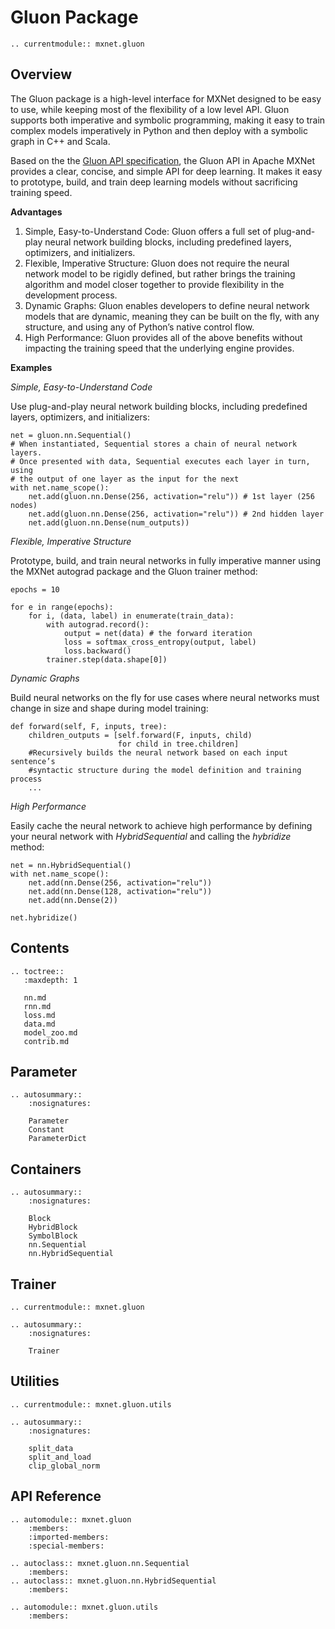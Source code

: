 # Gluon Package


```eval_rst
.. currentmodule:: mxnet.gluon
```

<script type="text/javascript" src='../../../_static/js/auto_module_index.js'></script>

## Overview

The Gluon package is a high-level interface for MXNet designed to be easy to use, while keeping most of the flexibility of a low level API. Gluon supports both imperative and symbolic programming, making it easy to train complex models imperatively in Python and then deploy with a symbolic graph in C++ and Scala.

Based on the the [Gluon API specification](https://github.com/gluon-api/gluon-api), the Gluon API in Apache MXNet provides a clear, concise, and simple API for deep learning. It makes it easy to prototype, build, and train deep learning models without sacrificing training speed.

**Advantages**

1. Simple, Easy-to-Understand Code: Gluon offers a full set of plug-and-play neural network building blocks, including predefined layers, optimizers, and initializers.
2. Flexible, Imperative Structure: Gluon does not require the neural network model to be rigidly defined, but rather brings the training algorithm and model closer together to provide flexibility in the development process.
3. Dynamic Graphs: Gluon enables developers to define neural network models that are dynamic, meaning they can be built on the fly, with any structure, and using any of Python’s native control flow.
4. High Performance: Gluon provides all of the above benefits without impacting the training speed that the underlying engine provides. 

**Examples**

*Simple, Easy-to-Understand Code*

Use plug-and-play neural network building blocks, including predefined layers, optimizers, and initializers:

```
net = gluon.nn.Sequential()
# When instantiated, Sequential stores a chain of neural network layers. 
# Once presented with data, Sequential executes each layer in turn, using 
# the output of one layer as the input for the next
with net.name_scope():
    net.add(gluon.nn.Dense(256, activation="relu")) # 1st layer (256 nodes)
    net.add(gluon.nn.Dense(256, activation="relu")) # 2nd hidden layer
    net.add(gluon.nn.Dense(num_outputs))
```

*Flexible, Imperative Structure*

Prototype, build, and train neural networks in fully imperative manner using the MXNet autograd package and the Gluon trainer method:

```
epochs = 10

for e in range(epochs):
    for i, (data, label) in enumerate(train_data):
        with autograd.record():
            output = net(data) # the forward iteration
            loss = softmax_cross_entropy(output, label)
            loss.backward()
        trainer.step(data.shape[0])
```

*Dynamic Graphs*

Build neural networks on the fly for use cases where neural networks must change in size and shape during model training:

```
def forward(self, F, inputs, tree):
    children_outputs = [self.forward(F, inputs, child)
                        for child in tree.children]
    #Recursively builds the neural network based on each input sentence’s
    #syntactic structure during the model definition and training process
    ...
```

*High Performance*

Easily cache the neural network to achieve high performance by defining your neural network with *HybridSequential* and calling the *hybridize* method:

```
net = nn.HybridSequential()
with net.name_scope():
    net.add(nn.Dense(256, activation="relu"))
    net.add(nn.Dense(128, activation="relu"))
    net.add(nn.Dense(2))
    
net.hybridize()
```


## Contents

```eval_rst
.. toctree::
   :maxdepth: 1

   nn.md
   rnn.md
   loss.md
   data.md
   model_zoo.md
   contrib.md
```


## Parameter

```eval_rst
.. autosummary::
    :nosignatures:

    Parameter
    Constant
    ParameterDict
```


## Containers

```eval_rst
.. autosummary::
    :nosignatures:

    Block
    HybridBlock
    SymbolBlock
    nn.Sequential
    nn.HybridSequential
```


## Trainer

```eval_rst
.. currentmodule:: mxnet.gluon

.. autosummary::
    :nosignatures:

    Trainer
```

## Utilities

```eval_rst
.. currentmodule:: mxnet.gluon.utils
```


```eval_rst
.. autosummary::
    :nosignatures:

    split_data
    split_and_load
    clip_global_norm
```


## API Reference

<script type="text/javascript" src='../../../_static/js/auto_module_index.js'></script>

```eval_rst
.. automodule:: mxnet.gluon
    :members:
    :imported-members:
    :special-members:

.. autoclass:: mxnet.gluon.nn.Sequential
    :members:
.. autoclass:: mxnet.gluon.nn.HybridSequential
    :members:

.. automodule:: mxnet.gluon.utils
    :members:
```

<script>auto_index("api-reference");</script>
